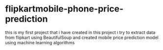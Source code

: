# flipkartmobile-phone-price-prediction
this is my first project that i have created in this project i  try to extract data from flipkart using BeautifulSoup and created mobile price prediction model using machine learning algorithms
